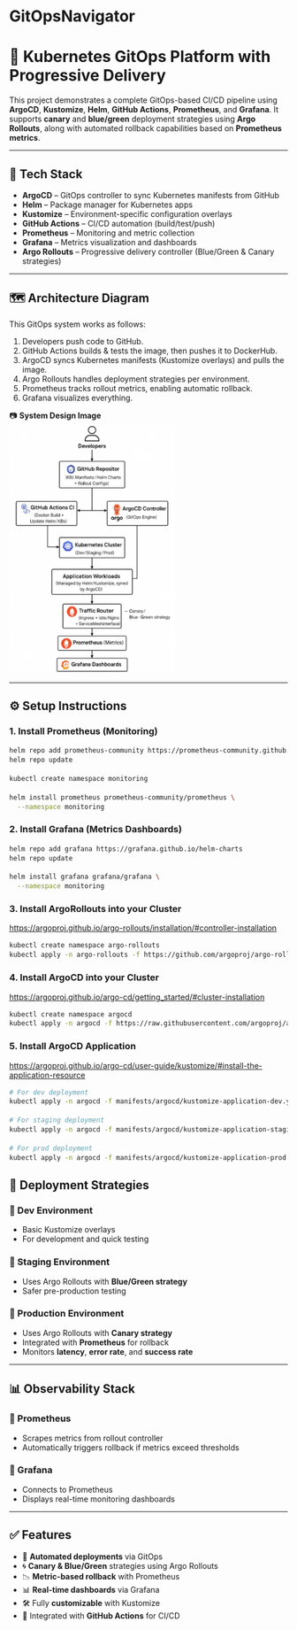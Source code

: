 # GitOpsNavigator
# 🚀 Kubernetes GitOps Platform with Progressive Delivery

This project demonstrates a complete GitOps-based CI/CD pipeline using **ArgoCD**, **Kustomize**, **Helm**, **GitHub Actions**, **Prometheus**, and **Grafana**. It supports **canary** and **blue/green** deployment strategies using **Argo Rollouts**, along with automated rollback capabilities based on **Prometheus metrics**.

---

## 🧩 Tech Stack

- **ArgoCD** – GitOps controller to sync Kubernetes manifests from GitHub
- **Helm** – Package manager for Kubernetes apps
- **Kustomize** – Environment-specific configuration overlays
- **GitHub Actions** – CI/CD automation (build/test/push)
- **Prometheus** – Monitoring and metric collection
- **Grafana** – Metrics visualization and dashboards
- **Argo Rollouts** – Progressive delivery controller (Blue/Green & Canary strategies)

---


## 🗺️ Architecture Diagram

This GitOps system works as follows:

1. Developers push code to GitHub.
2. GitHub Actions builds & tests the image, then pushes it to DockerHub.
3. ArgoCD syncs Kubernetes manifests (Kustomize overlays) and pulls the image.
4. Argo Rollouts handles deployment strategies per environment.
5. Prometheus tracks rollout metrics, enabling automatic rollback.
6. Grafana visualizes everything.

📷 **System Design Image**  
<img src="images/ArgoCD_project_architecture.png" width="300" alt="GitOpsNavigator Architecture" />

---
## ⚙️ Setup Instructions

### 1. Install Prometheus (Monitoring)

```bash
helm repo add prometheus-community https://prometheus-community.github.io/helm-charts
helm repo update

kubectl create namespace monitoring

helm install prometheus prometheus-community/prometheus \
  --namespace monitoring 

  ```

### 2. Install Grafana (Metrics Dashboards)

```bash
helm repo add grafana https://grafana.github.io/helm-charts
helm repo update

helm install grafana grafana/grafana \
  --namespace monitoring 

  ```

### 3. Install ArgoRollouts into your Cluster
https://argoproj.github.io/argo-rollouts/installation/#controller-installation

```bash
kubectl create namespace argo-rollouts
kubectl apply -n argo-rollouts -f https://github.com/argoproj/argo-rollouts/releases/latest/download/install.yaml

```

### 4. Install ArgoCD into your Cluster
https://argoproj.github.io/argo-cd/getting_started/#cluster-installation
```bash
kubectl create namespace argocd
kubectl apply -n argocd -f https://raw.githubusercontent.com/argoproj/argo-cd/stable/manifests/install.yaml
```

### 5. Install ArgoCD Application
https://argoproj.github.io/argo-cd/user-guide/kustomize/#install-the-application-resource
```bash
# For dev deployment
kubectl apply -n argocd -f manifests/argocd/kustomize-application-dev.yaml

# For staging deployment
kubectl apply -n argocd -f manifests/argocd/kustomize-application-staging.yaml

# For prod deployment
kubectl apply -n argocd -f manifests/argocd/kustomize-application-prod.yaml

```
## 🚦 Deployment Strategies

### 🔧 Dev Environment
- Basic Kustomize overlays  
- For development and quick testing

### 🧪 Staging Environment
- Uses Argo Rollouts with **Blue/Green strategy**  
- Safer pre-production testing

### 🚀 Production Environment
- Uses Argo Rollouts with **Canary strategy**
- Integrated with **Prometheus** for rollback
- Monitors **latency**, **error rate**, and **success rate**

---

## 📊 Observability Stack

### 🔹 Prometheus
- Scrapes metrics from rollout controller  
- Automatically triggers rollback if metrics exceed thresholds

### 🔸 Grafana
- Connects to Prometheus  
- Displays real-time monitoring dashboards

---

## ✅ Features

- 🔁 **Automated deployments** via GitOps  
- 🌀 **Canary & Blue/Green** strategies using Argo Rollouts  
- 📉 **Metric-based rollback** with Prometheus  
- 📊 **Real-time dashboards** via Grafana  
- 🛠️ Fully **customizable** with Kustomize  
- 🧪 Integrated with **GitHub Actions** for CI/CD




